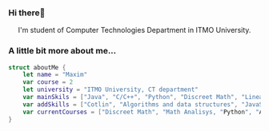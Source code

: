 ### Hi there👋

<p align='center'>I'm student of Computer Technologies Department in ITMO University.</p>


### A little bit more about me...  

```swift
struct aboutMe {
    let name = "Maxim"
    var course = 2
    let university = "ITMO University, CT department"
    var mainSkils = ["Java", "C/C++", "Python", "Discreet Math", "Linear Algebra", "Math Analisys]
    var addSkills = ["Cotlin", "Algorithms and data structures", "JavaScript", "Clojure", "Prolog", "SQL" , "OS", "Computer Architecture", "Paradigms of programminng", "OOP"]
    var currentCourses = ["Discreet Math", "Math Analisys, "Python", "Algorithms and data structures", "Discreet Math"]
}
```

